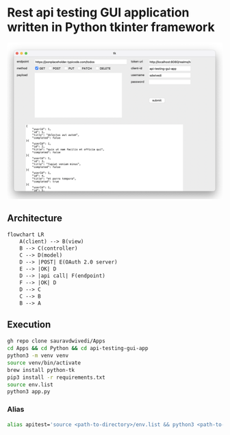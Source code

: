 # Rest api testing GUI application written in Python tkinter framework

<img src=pic.PNG alt="Python tkinter application image">

## Architecture

```mermaid
flowchart LR
    A(client) --> B(view)
    B --> C(controller)
    C --> D(model)
    D --> |POST| E(OAuth 2.0 server)
    E --> |OK| D
    D --> |api call| F(endpoint)
    F --> |OK| D
    D --> C
    C --> B
    B --> A
```

## Execution

```bash
gh repo clone sauravdwivedi/Apps
cd Apps && cd Python && cd api-testing-gui-app
python3 -m venv venv
source venv/bin/activate
brew install python-tk
pip3 install -r requirements.txt
source env.list
python3 app.py
```

### Alias

```bash
alias apitest='source <path-to-directory>/env.list && python3 <path-to-directory>/app.py'
```